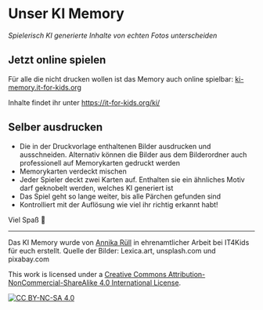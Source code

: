 # Unser KI Memory
_Spielerisch KI generierte Inhalte von echten Fotos unterscheiden_

## Jetzt online spielen
Für alle die nicht drucken wollen ist das Memory auch online spielbar: [ki-memory.it-for-kids.org][online_memory]

Inhalte findet ihr unter https://it-for-kids.org/ki/

## Selber ausdrucken
- Die in der Druckvorlage enthaltenen Bilder ausdrucken und ausschneiden. Alternativ können die Bilder aus dem Bilderordner auch professionell auf Memorykarten gedruckt werden
- Memorykarten verdeckt mischen
- Jeder Spieler deckt zwei Karten auf. Enthalten sie ein ähnliches Motiv darf geknobelt werden, welches KI generiert ist
- Das Spiel geht so lange weiter, bis alle Pärchen gefunden sind
- Kontrolliert mit der Auflösung wie viel ihr richtig erkannt habt!

Viel Spaß  💙


---
Das KI Memory wurde von [Annika Rüll](https://www.linkedin.com/in/annika-ruell/) in ehrenamtlicher Arbeit bei IT4Kids für euch erstellt.
Quelle der Bilder: Lexica.art, unsplash.com und pixabay.com

This work is licensed under a
[Creative Commons Attribution-NonCommercial-ShareAlike 4.0 International License][cc-by-nc-sa].

[![CC BY-NC-SA 4.0][cc-by-nc-sa-image]][cc-by-nc-sa]

[online_memory]: https://ki-memory.it-for-kids.org/
[cc-by-nc-sa]: http://creativecommons.org/licenses/by-nc-sa/4.0/
[cc-by-nc-sa-image]: https://licensebuttons.net/l/by-nc-sa/4.0/88x31.png
[cc-by-nc-sa-shield]: https://img.shields.io/badge/License-CC%20BY--NC--SA%204.0-lightgrey.svg
